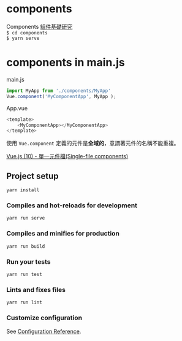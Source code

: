 # components

Components [組件基礎研究](https://cn.vuejs.org/v2/guide/components.html)    
`$ cd components`    
`$ yarn serve`  


# components in main.js

main.js
```js
import MyApp from './components/MyApp'
Vue.component('MyComponentApp', MyApp );
```

App.vue
```js
<template>
    <MyComponentApp></MyComponentApp>
</template>
```

使用 `Vue.component` 定義的元件是**全域的**，意謂著元件的名稱不能重複。  

[Vue.js (10) - 單一元件檔(Single-file components)](http://blog.tonycube.com/2017/05/vuejs-10-single-file-components.html)  

## Project setup
```
yarn install
```

### Compiles and hot-reloads for development
```
yarn run serve
```

### Compiles and minifies for production
```
yarn run build
```

### Run your tests
```
yarn run test
```

### Lints and fixes files
```
yarn run lint
```

### Customize configuration
See [Configuration Reference](https://cli.vuejs.org/config/).
